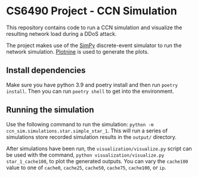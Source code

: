 # CS6490 Project - CCN Simulation

This repository contains code to run a CCN simulation and visualize the resulting network load during a DDoS attack.

The project makes use of the [SimPy](https://simpy.readthedocs.io/en/latest/) discrete-event simulator to run the network simulation. [Plotnine](https://plotnine.readthedocs.io/en/stable/) is used to generate the plots.

## Install dependencies

Make sure you have python 3.9 and poetry install and then run `poetry install`. Then you can run `poetry shell` to get into the environment.

## Running the simulation

Use the following command to run the simulation: `python -m ccn_sim.simulations.star.simple_star_1`. This will run a series of simulations store recorded simulation results in the `output/` directory.

After simulations have been run, the `visualization/visualize.py` script can be used with the command, `python visualization/visualize.py star_1_cache100`, to plot the generated outputs. You can vary the `cache100` value to one of `cache0`, `cache25`, `cache50`, `cache75`, `cache100`, or `ip`.
